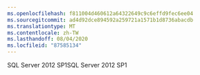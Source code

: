 ```yaml
---
ms.openlocfilehash: f811004d460612a64322649c9c6effd9fec6ee04
ms.sourcegitcommit: ad4d92dce894592a259721a1571b1d8736abacdb
ms.translationtype: MT
ms.contentlocale: zh-TW
ms.lasthandoff: 08/04/2020
ms.locfileid: "87585134"
---
```

<span data-ttu-id="be0f9-101">SQL Server 2012 SP1</span><span class="sxs-lookup"><span data-stu-id="be0f9-101">SQL Server 2012 SP1</span></span>
